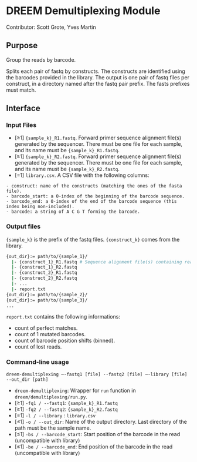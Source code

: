 # DREEM Demultiplexing Module
Contributor: Scott Grote, Yves Martin

## Purpose
Group the reads by barcode. 

Splits each pair of fastq by constructs. The constructs are identified using the barcodes provided in the library. The output is one pair of fastq files per construct, in a directory named after the fastq pair prefix. The fasts prefixes must match.

## Interface

### Input Files
- [≥1] ```{sample_k}_R1.fastq```. Forward primer sequence alignment file(s) generated by the sequencer. There must be one file for each sample, and its name must be ```{sample_k}_R1.fastq```.  
- [≥1] ```{sample_k}_R2.fastq```. Forward primer sequence alignment file(s) generated by the sequencer. There must be one file for each sample, and its name must be ```{sample_k}_R2.fastq```.  
- [=1] ```library.csv```. A CSV file with the following columns: 
```
- construct: name of the constructs (matching the ones of the fasta file).
- barcode_start: a 0-index of the beginning of the barcode sequence.
- barcode_end: a 0-index of the end of the barcode sequence (this index being non-included).
- barcode: a string of A C G T forming the barcode.
```
### Output files
`{sample_k}` is the prefix of the fastq files. `{construct_k}` comes from the library.
```bash
{out_dir}:= path/to/{sample_1}/
  |- {construct_1}_R1.fastq # Sequence alignment file(s) containing reads from `{sample_1}_R1.fastq` with `barcode` of row `construct_1` as a barcode.
  |- {construct_1}_R2.fastq
  |- {construct_2}_R1.fastq
  |- {construct_2}_R2.fastq
  |- ...
  |- report.txt
{out_dir}:= path/to/{sample_2}/
{out_dir}:= path/to/{sample_3}/
...
```

`report.txt` contains the following informations:
- count of perfect matches.
- count of 1 mutated barcodes.
- count of barcode position shifts (binned).
- count of lost reads.

### Command-line usage

```dreem-demultiplexing —-fastq1 [file] --fastq2 [file] —-library [file] --out_dir [path]```

- ```dreem-demultiplexing```: Wrapper for ```run``` function in ```dreem/demultiplexing/run.py```. 
- [≥1] `-fq1 / --fastq1`: ```{sample_k}_R1.fastq```
- [≥1] `-fq2 / --fastq2`: ```{sample_k}_R2.fastq```
- [=1] `-l / --library` : ```library.csv```
- [≤1] `-o / --out_dir`: Name of the output directory. Last directory of the path must be the sample name.
- [≤1] `-bs / --barcode_start`: Start position of the barcode in the read (uncompatible with library)
- [≤1] `-be / --barcode_end`: End position of the barcode in the read (uncompatible with library)
